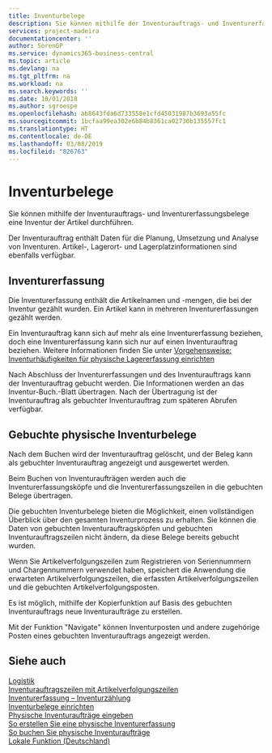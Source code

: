 ```yaml
---
title: Inventurbelege
description: Sie können mithilfe der Inventurauftrags- und Inventurerfassungsbelege eine Inventur der Artikel durchführen.
services: project-madeira
documentationcenter: ''
author: SorenGP
ms.service: dynamics365-business-central
ms.topic: article
ms.devlang: na
ms.tgt_pltfrm: na
ms.workload: na
ms.search.keywords: ''
ms.date: 10/01/2018
ms.author: sgroespe
ms.openlocfilehash: ab8643fda6d733558e1cfd45031987b3693a55fc
ms.sourcegitcommit: 1bcfaa99ea302e6b84b8361ca02730b135557fc1
ms.translationtype: HT
ms.contentlocale: de-DE
ms.lasthandoff: 03/08/2019
ms.locfileid: "826763"
---
```

# <a name="physical-inventory-documents"></a>Inventurbelege
Sie können mithilfe der Inventurauftrags- und Inventurerfassungsbelege eine Inventur der Artikel durchführen.  

Der Inventurauftrag enthält Daten für die Planung, Umsetzung und Analyse von Inventuren. Artikel-, Lagerort- und Lagerplatzinformationen sind ebenfalls verfügbar.  

## <a name="physical-inventory-recording"></a>Inventurerfassung  
Die Inventurerfassung enthält die Artikelnamen und -mengen, die bei der Inventur gezählt wurden. Ein Artikel kann in mehreren Inventurerfassungen gezählt werden.  

Ein Inventurauftrag kann sich auf mehr als eine Inventurerfassung beziehen, doch eine Inventurerfassung kann sich nur auf einen Inventurauftrag beziehen. Weitere Informationen finden Sie unter [Vorgehensweise: Inventurhäufigkeiten für physische Lagererfassung einrichten](physical-inventory-recording-counting-physical-inventory.md)  

Nach Abschluss der Inventurerfassungen und des Inventurauftrags kann der Inventurauftrag gebucht werden. Die Informationen werden an das Inventur-Buch.-Blatt übertragen. Nach der Übertragung ist der Inventurauftrag als gebuchter Inventurauftrag zum späteren Abrufen verfügbar.  

## <a name="posted-physical-inventory-documents"></a>Gebuchte physische Inventurbelege  
Nach dem Buchen wird der Inventurauftrag gelöscht, und der Beleg kann als gebuchter Inventurauftrag angezeigt und ausgewertet werden.  

Beim Buchen von Inventuraufträgen werden auch die Inventurerfassungsköpfe und die Inventurerfassungszeilen in die gebuchten Belege übertragen.  

Die gebuchten Inventurbelege bieten die Möglichkeit, einen vollständigen Überblick über den gesamten Inventurprozess zu erhalten. Sie können die Daten von gebuchten Inventurauftragsköpfen und gebuchten Inventurauftragszeilen nicht ändern, da diese Belege bereits gebucht wurden.  

Wenn Sie Artikelverfolgungszeilen zum Registrieren von Seriennummern und Chargennummern verwendet haben, speichert die Anwendung die erwarteten Artikelverfolgungszeilen, die erfassten Artikelverfolgungszeilen und die gebuchten Artikelverfolgungsposten.  

Es ist möglich, mithilfe der Kopierfunktion auf Basis des gebuchten Inventurauftrags neue Inventuraufträge zu erstellen.  

Mit der Funktion "Navigate" können Inventurposten und andere zugehörige Posten eines gebuchten Inventurauftrags angezeigt werden.  

## <a name="see-also"></a>Siehe auch  
 [Logistik](../../warehouse-manage-warehouse.md)   
 [Inventurauftragszeilen mit Artikelverfolgungszeilen](physical-inventory-order-lines-with-item-tracking-lines.md)   
 [Inventurerfassung – Inventurzählung](physical-inventory-recording-counting-physical-inventory.md)   
 [Inventurbelege einrichten](how-to-set-up-physical-inventory-documents.md)   
 [Physische Inventuraufträge eingeben](how-to-enter-physical-inventory-orders.md)   
 [So erstellen Sie eine physische Inventurerfassung](how-to-create-a-physical-inventory-recording.md)   
 [So buchen Sie physische Inventuraufträge](how-to-post-physical-inventory-orders.md)   
 [Lokale Funktion (Deutschland)](germany-local-functionality.md)
